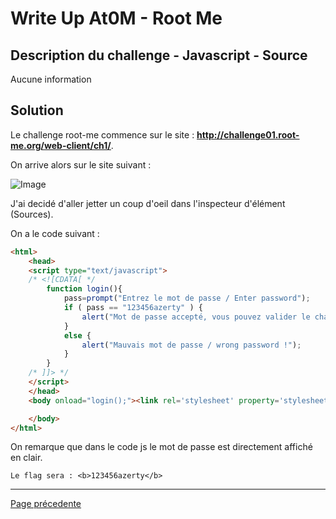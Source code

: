# Write Up At0M - Root Me

## Description du challenge - Javascript - Source

Aucune information 

## Solution

Le challenge root-me commence sur le site : <b><u>http://challenge01.root-me.org/web-client/ch1/</u></b>.

On arrive alors sur le site suivant :

![Image](https://marc-emmanuel9.github.io/Root%20Me/WEB%20-%20Client/Javascript%20-%20Source/Ressources/Photo_site.jpg)

J'ai decidé d'aller jetter un coup d'oeil dans l'inspecteur d'élément (Sources).

On a le code suivant :
```html
<html>
    <head>
	<script type="text/javascript">
	/* <![CDATA[ */
	    function login(){
		    pass=prompt("Entrez le mot de passe / Enter password");
		    if ( pass == "123456azerty" ) {
		        alert("Mot de passe accepté, vous pouvez valider le challenge avec ce mot de passe.\nYou can validate the challenge using this password.");
            }
		    else {
		        alert("Mauvais mot de passe / wrong password !");
		    }
	    }
	/* ]]> */
	</script>
    </head>
    <body onload="login();"><link rel='stylesheet' property='stylesheet' id='s' type='text/css' href='/template/s.css' media='all' /><iframe id='iframe' src='https://www.root-me.org/?page=externe_header'></iframe>

    </body>
</html>
```

On remarque que dans le code js le mot de passe est directement affiché en clair.

`Le flag sera : <b>123456azerty</b>`

-------------
[Page précedente](https://marc-emmanuel9.github.io/Root%20Me/)